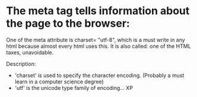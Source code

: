 # The meta tag tells information about the page to the browser:

One of the meta attribute is charset= "utf-8", which is a must write in any html because almost every html uses this. It is also called: one of the HTML taxes, unavoidable.

Description: 

- 'charset' is used to specify the character encoding. (Probably a must learn in a computer science degree)  
- 'utf' is the unicode type family of encoding...  XP
